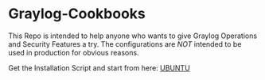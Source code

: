 # Graylog-Cookbooks

This Repo is intended to help anyone who wants to give Graylog Operations and Security Features a try. The configurations are _NOT_ intended to be used in production for obvious reasons.

Get the Installation Script and start from here:
[UBUNTU](https://raw.githubusercontent.com/fjagwitz/Graylog-Cookbooks/main/01_Installation/install-gl-v1.sh)
